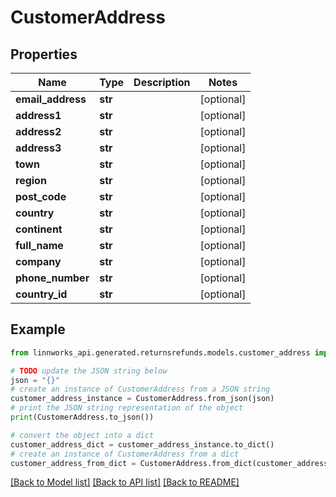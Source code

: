 # CustomerAddress


## Properties

Name | Type | Description | Notes
------------ | ------------- | ------------- | -------------
**email_address** | **str** |  | [optional] 
**address1** | **str** |  | [optional] 
**address2** | **str** |  | [optional] 
**address3** | **str** |  | [optional] 
**town** | **str** |  | [optional] 
**region** | **str** |  | [optional] 
**post_code** | **str** |  | [optional] 
**country** | **str** |  | [optional] 
**continent** | **str** |  | [optional] 
**full_name** | **str** |  | [optional] 
**company** | **str** |  | [optional] 
**phone_number** | **str** |  | [optional] 
**country_id** | **str** |  | [optional] 

## Example

```python
from linnworks_api.generated.returnsrefunds.models.customer_address import CustomerAddress

# TODO update the JSON string below
json = "{}"
# create an instance of CustomerAddress from a JSON string
customer_address_instance = CustomerAddress.from_json(json)
# print the JSON string representation of the object
print(CustomerAddress.to_json())

# convert the object into a dict
customer_address_dict = customer_address_instance.to_dict()
# create an instance of CustomerAddress from a dict
customer_address_from_dict = CustomerAddress.from_dict(customer_address_dict)
```
[[Back to Model list]](../README.md#documentation-for-models) [[Back to API list]](../README.md#documentation-for-api-endpoints) [[Back to README]](../README.md)


